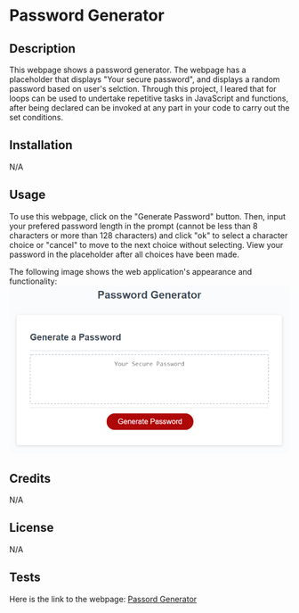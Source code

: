 # Password Generator


## Description


This webpage shows a password generator. The webpage has a placeholder that displays "Your secure password", and displays a random password based on user's selction. Through this project, I leared that for loops can be used to undertake repetitive tasks in JavaScript and functions, after being declared can be invoked at any part in your code to carry out the set conditions.


## Installation


N/A


## Usage


To use this webpage, click on the "Generate Password" button. Then, input your prefered password length in the prompt (cannot be less than 8 characters or more than 128 characters) and click "ok" to select a character choice or "cancel" to move to the next choice without selecting. View your password in the placeholder after all choices have been made.

The following image shows the web application's appearance and functionality:
![The Password Generator webpage includes a header, a card containing a heading and a placeholder, and a red button containing a "Generate Password" text in white found below the placeholder.](./assets/screenshot.png)

## Credits


N/A


## License


N/A


## Tests


Here is the link to the webpage:
[Passord Generator]()